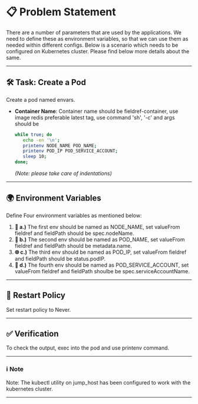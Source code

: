 

# 📋 **Problem Statement**

There are a number of parameters that are used by the applications. We need to define these as environment variables, so that we can use them as needed within different configs. Below is a scenario which needs to be configured on Kubernetes cluster. Please find below more details about the same.

---

## 🛠️ **Task: Create a Pod**

Create a pod named envars.  
- **Container Name**: Container name should be fieldref-container, use image redis preferable latest tag, use command 'sh', '-c' and args should be  
   ```bash
  while true; do
      echo -en '\n';
      printenv NODE_NAME POD_NAME;
      printenv POD_IP POD_SERVICE_ACCOUNT;
      sleep 10;
  done;
  ```  
  *(Note: please take care of indentations)*

---

## 🌍 **Environment Variables**

Define Four environment variables as mentioned below:  
1. **🔧 a.)** The first env should be named as NODE_NAME, set valueFrom fieldref and fieldPath should be spec.nodeName.  
2. **📛 b.)** The second env should be named as POD_NAME, set valueFrom fieldref and fieldPath should be metadata.name.  
3. **🌐 c.)** The third env should be named as POD_IP, set valueFrom fieldref and fieldPath should be status.podIP.  
4. **🔑 d.)** The fourth env should be named as POD_SERVICE_ACCOUNT, set valueFrom fieldref and fieldPath shoulbe be spec.serviceAccountName.

---

## 🔄 **Restart Policy**

Set restart policy to Never.

---

## ✅ **Verification**

To check the output, exec into the pod and use printenv command.

---

### ℹ️ **Note**

Note: The kubectl utility on jump_host has been configured to work with the kubernetes cluster.

---
